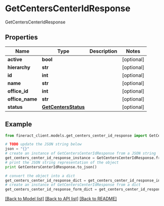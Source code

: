 # GetCentersCenterIdResponse

GetCentersCenterIdResponse

## Properties

Name | Type | Description | Notes
------------ | ------------- | ------------- | -------------
**active** | **bool** |  | [optional] 
**hierarchy** | **str** |  | [optional] 
**id** | **int** |  | [optional] 
**name** | **str** |  | [optional] 
**office_id** | **int** |  | [optional] 
**office_name** | **str** |  | [optional] 
**status** | [**GetCentersStatus**](GetCentersStatus.md) |  | [optional] 

## Example

```python
from fineract_client.models.get_centers_center_id_response import GetCentersCenterIdResponse

# TODO update the JSON string below
json = "{}"
# create an instance of GetCentersCenterIdResponse from a JSON string
get_centers_center_id_response_instance = GetCentersCenterIdResponse.from_json(json)
# print the JSON string representation of the object
print GetCentersCenterIdResponse.to_json()

# convert the object into a dict
get_centers_center_id_response_dict = get_centers_center_id_response_instance.to_dict()
# create an instance of GetCentersCenterIdResponse from a dict
get_centers_center_id_response_form_dict = get_centers_center_id_response.from_dict(get_centers_center_id_response_dict)
```
[[Back to Model list]](../README.md#documentation-for-models) [[Back to API list]](../README.md#documentation-for-api-endpoints) [[Back to README]](../README.md)


